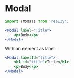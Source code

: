 # Modal

```jsx
import {Modal} from 'rea11y';

<Modal label="Title">
	<p>Body</p>
</Modal>
```

With an element as label:

```jsx
<Modal labelId="title">
	<h1 id="title">Title</h1>
	<p>Body</p>
</Modal>
```
